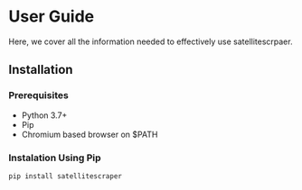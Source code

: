 # User Guide

Here, we cover all the information needed to effectively use satellitescrpaer.

## Installation 

### Prerequisites
- Python 3.7+
- Pip
- Chromium based browser on $PATH

### Instalation Using Pip

```
pip install satellitescraper
```